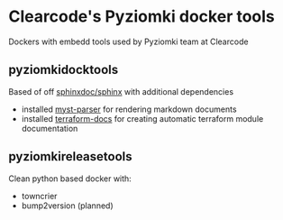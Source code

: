 # Clearcode's Pyziomki docker tools

Dockers with embedd tools used by Pyziomki team at Clearcode

## pyziomkidocktools

Based of off [sphinxdoc/sphinx](https://hub.docker.com/r/sphinxdoc/sphinx) with additional dependencies 

* installed [myst-parser](https://myst-parser.readthedocs.io/en/latest/) for rendering markdown documents
* installed [terraform-docs](https://github.com/terraform-docs/terraform-docs) for creating automatic terraform module documentation

## pyziomkireleasetools

Clean python based docker with:

* towncrier
* bump2version (planned)
